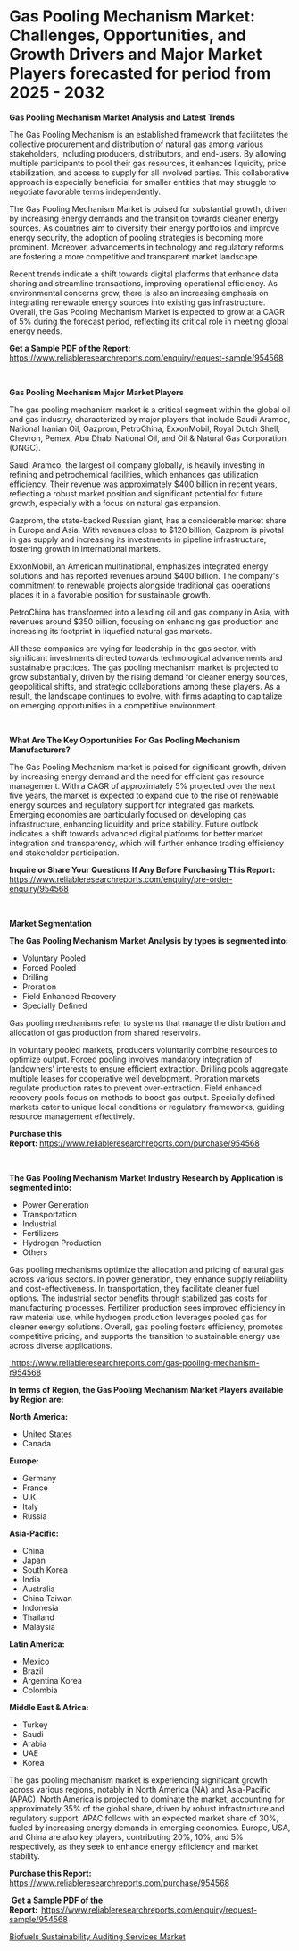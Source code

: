 <p><h1>Gas Pooling Mechanism Market: Challenges, Opportunities, and Growth Drivers and Major Market Players forecasted for period from 2025 - 2032</h1></p><p><strong>Gas Pooling Mechanism Market Analysis and Latest Trends</strong></p>
<p><p>The Gas Pooling Mechanism is an established framework that facilitates the collective procurement and distribution of natural gas among various stakeholders, including producers, distributors, and end-users. By allowing multiple participants to pool their gas resources, it enhances liquidity, price stabilization, and access to supply for all involved parties. This collaborative approach is especially beneficial for smaller entities that may struggle to negotiate favorable terms independently.</p><p>The Gas Pooling Mechanism Market is poised for substantial growth, driven by increasing energy demands and the transition towards cleaner energy sources. As countries aim to diversify their energy portfolios and improve energy security, the adoption of pooling strategies is becoming more prominent. Moreover, advancements in technology and regulatory reforms are fostering a more competitive and transparent market landscape.</p><p>Recent trends indicate a shift towards digital platforms that enhance data sharing and streamline transactions, improving operational efficiency. As environmental concerns grow, there is also an increasing emphasis on integrating renewable energy sources into existing gas infrastructure. Overall, the Gas Pooling Mechanism Market is expected to grow at a CAGR of 5% during the forecast period, reflecting its critical role in meeting global energy needs.</p></p>
<p><strong>Get a Sample PDF of the Report:&nbsp;</strong> <a href="https://www.reliableresearchreports.com/enquiry/request-sample/954568?utm_campaign=3012&utm_medium=2&utm_source=Github&utm_content=ia&utm_term=07032025&utm_id=gas-pooling-mechanism">https://www.reliableresearchreports.com/enquiry/request-sample/954568</a></p>
<p>&nbsp;</p>
<p><strong>Gas Pooling Mechanism Major Market Players</strong></p>
<p><p>The gas pooling mechanism market is a critical segment within the global oil and gas industry, characterized by major players that include Saudi Aramco, National Iranian Oil, Gazprom, PetroChina, ExxonMobil, Royal Dutch Shell, Chevron, Pemex, Abu Dhabi National Oil, and Oil & Natural Gas Corporation (ONGC). </p><p>Saudi Aramco, the largest oil company globally, is heavily investing in refining and petrochemical facilities, which enhances gas utilization efficiency. Their revenue was approximately $400 billion in recent years, reflecting a robust market position and significant potential for future growth, especially with a focus on natural gas expansion.</p><p>Gazprom, the state-backed Russian giant, has a considerable market share in Europe and Asia. With revenues close to $120 billion, Gazprom is pivotal in gas supply and increasing its investments in pipeline infrastructure, fostering growth in international markets.</p><p>ExxonMobil, an American multinational, emphasizes integrated energy solutions and has reported revenues around $400 billion. The company's commitment to renewable projects alongside traditional gas operations places it in a favorable position for sustainable growth.</p><p>PetroChina has transformed into a leading oil and gas company in Asia, with revenues around $350 billion, focusing on enhancing gas production and increasing its footprint in liquefied natural gas markets.</p><p>All these companies are vying for leadership in the gas sector, with significant investments directed towards technological advancements and sustainable practices. The gas pooling mechanism market is projected to grow substantially, driven by the rising demand for cleaner energy sources, geopolitical shifts, and strategic collaborations among these players. As a result, the landscape continues to evolve, with firms adapting to capitalize on emerging opportunities in a competitive environment.</p></p>
<p>&nbsp;</p>
<p><strong>What Are The Key Opportunities For Gas Pooling Mechanism Manufacturers?</strong></p>
<p><p>The Gas Pooling Mechanism market is poised for significant growth, driven by increasing energy demand and the need for efficient gas resource management. With a CAGR of approximately 5% projected over the next five years, the market is expected to expand due to the rise of renewable energy sources and regulatory support for integrated gas markets. Emerging economies are particularly focused on developing gas infrastructure, enhancing liquidity and price stability. Future outlook indicates a shift towards advanced digital platforms for better market integration and transparency, which will further enhance trading efficiency and stakeholder participation.</p></p>
<p><strong>Inquire or Share Your Questions If Any Before Purchasing This Report:</strong> <a href="https://www.reliableresearchreports.com/enquiry/pre-order-enquiry/954568?utm_campaign=3012&utm_medium=2&utm_source=Github&utm_content=ia&utm_term=07032025&utm_id=gas-pooling-mechanism">https://www.reliableresearchreports.com/enquiry/pre-order-enquiry/954568</a></p>
<p>&nbsp;</p>
<p><strong>Market Segmentation</strong></p>
<p><strong>The Gas Pooling Mechanism Market Analysis by types is segmented into:</strong></p>
<p><ul><li>Voluntary Pooled</li><li>Forced Pooled</li><li>Drilling</li><li>Proration</li><li>Field Enhanced Recovery</li><li>Specially Defined</li></ul></p>
<p><p>Gas pooling mechanisms refer to systems that manage the distribution and allocation of gas production from shared reservoirs. </p><p>In voluntary pooled markets, producers voluntarily combine resources to optimize output. Forced pooling involves mandatory integration of landowners’ interests to ensure efficient extraction. Drilling pools aggregate multiple leases for cooperative well development. Proration markets regulate production rates to prevent over-extraction. Field enhanced recovery pools focus on methods to boost gas output. Specially defined markets cater to unique local conditions or regulatory frameworks, guiding resource management effectively.</p></p>
<p><strong>Purchase this Report:&nbsp;</strong><a href="https://www.reliableresearchreports.com/purchase/954568?utm_campaign=3012&utm_medium=2&utm_source=Github&utm_content=ia&utm_term=07032025&utm_id=gas-pooling-mechanism">https://www.reliableresearchreports.com/purchase/954568</a></p>
<p>&nbsp;</p>
<p><strong>The Gas Pooling Mechanism Market Industry Research by Application is segmented into:</strong></p>
<p><ul><li>Power Generation</li><li>Transportation</li><li>Industrial</li><li>Fertilizers</li><li>Hydrogen Production</li><li>Others</li></ul></p>
<p><p>Gas pooling mechanisms optimize the allocation and pricing of natural gas across various sectors. In power generation, they enhance supply reliability and cost-effectiveness. In transportation, they facilitate cleaner fuel options. The industrial sector benefits through stabilized gas costs for manufacturing processes. Fertilizer production sees improved efficiency in raw material use, while hydrogen production leverages pooled gas for cleaner energy solutions. Overall, gas pooling fosters efficiency, promotes competitive pricing, and supports the transition to sustainable energy use across diverse applications.</p></p>
<p><a href="https://www.reliableresearchreports.com/gas-pooling-mechanism-r954568?utm_campaign=3012&utm_medium=2&utm_source=Github&utm_content=ia&utm_term=07032025&utm_id=gas-pooling-mechanism">&nbsp;https://www.reliableresearchreports.com/gas-pooling-mechanism-r954568</a></p>
<p><strong>In terms of Region, the Gas Pooling Mechanism Market Players available by Region are:</strong></p>
<p>
    <p> <strong> North America: </strong>
        <ul>
            <li>United States</li>
            <li>Canada</li>
        </ul>
        </p> 
    <p> <strong> Europe: </strong>
        <ul>
            <li>Germany</li>
            <li>France</li>
            <li>U.K.</li>
            <li>Italy</li>
            <li>Russia</li>
        </ul>
        </p> 
    <p> <strong> Asia-Pacific: </strong>
        <ul>
            <li>China</li>
            <li>Japan</li>
            <li>South Korea</li>
            <li>India</li>
            <li>Australia</li>
            <li>China Taiwan</li>
            <li>Indonesia</li>
            <li>Thailand</li>
            <li>Malaysia</li>
        </ul>
        </p> 
    <p> <strong> Latin America: </strong>
        <ul>
            <li>Mexico</li>
            <li>Brazil</li>
            <li>Argentina Korea</li>
            <li>Colombia</li>
        </ul>
        </p> 
    <p> <strong> Middle East & Africa: </strong>
        <ul>
            <li>Turkey</li>
            <li>Saudi</li>
            <li>Arabia</li>
            <li>UAE</li>
            <li>Korea</li>
        </ul>
    </p>
    </p>
<p><p>The gas pooling mechanism market is experiencing significant growth across various regions, notably in North America (NA) and Asia-Pacific (APAC). North America is projected to dominate the market, accounting for approximately 35% of the global share, driven by robust infrastructure and regulatory support. APAC follows with an expected market share of 30%, fueled by increasing energy demands in emerging economies. Europe, USA, and China are also key players, contributing 20%, 10%, and 5% respectively, as they seek to enhance energy efficiency and market stability.</p></p>
<p><strong>Purchase this Report: </strong><a href="https://www.reliableresearchreports.com/purchase/954568?utm_campaign=3012&utm_medium=2&utm_source=Github&utm_content=ia&utm_term=07032025&utm_id=gas-pooling-mechanism">https://www.reliableresearchreports.com/purchase/954568</a></p>
<p>&nbsp;<strong>Get a Sample PDF of the Report:&nbsp;&nbsp;</strong><a href="https://www.reliableresearchreports.com/enquiry/request-sample/954568?utm_campaign=3012&utm_medium=2&utm_source=Github&utm_content=ia&utm_term=07032025&utm_id=gas-pooling-mechanism">https://www.reliableresearchreports.com/enquiry/request-sample/954568</a></p>
<p><strong></strong></p>
<p><p><a href="https://github.com/beroxiluwaya/Market-Research-Report-List-1/blob/main/biofuels-sustainability-auditing-services-market.md?utm_campaign=3012&utm_medium=2&utm_source=Github&utm_content=ia&utm_term=07032025&utm_id=gas-pooling-mechanism">Biofuels Sustainability Auditing Services Market</a></p></p>